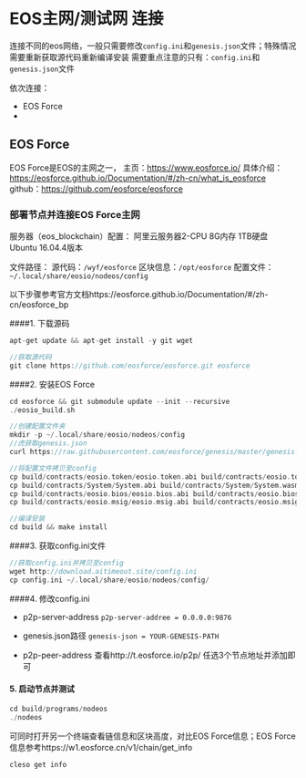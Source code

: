 # EOS主网/测试网 连接
连接不同的eos网络，一般只需要修改`config.ini`和`genesis.json`文件；特殊情况需要重新获取源代码重新编译安装
需要重点注意的只有：`config.ini`和`genesis.json`文件

依次连接：
* EOS Force
* 

## EOS Force
EOS Force是EOS的主网之一，
主页：https://www.eosforce.io/
具体介绍：https://eosforce.github.io/Documentation/#/zh-cn/what_is_eosforce
github：https://github.com/eosforce/eosforce

### 部署节点并连接EOS Force主网
服务器（eos_blockchain）配置：
阿里云服务器2-CPU 8G内存 1TB硬盘 Ubuntu 16.04.4版本

文件路径：
源代码：`/wyf/eosforce`
区块信息：`/opt/eosforce`
配置文件：`~/.local/share/eosio/nodeos/config`


以下步骤参考官方文档https://eosforce.github.io/Documentation/#/zh-cn/eosforce_bp

####1.  下载源码
```C++
apt-get update && apt-get install -y git wget

//获取源代码
git clone https://github.com/eosforce/eosforce.git eosforce
```

####2. 安装EOS Force
```C++
cd eosforce && git submodule update --init --recursive 
./eosio_build.sh

//创建配置文件夹
mkdir -p ~/.local/share/eosio/nodeos/config
//虎获取genesis.json
curl https://raw.githubusercontent.com/eosforce/genesis/master/genesis.json -o ~/.local/share/eosio/nodeos/config/genesis.json

//将配置文件拷贝至config
cp build/contracts/eosio.token/eosio.token.abi build/contracts/eosio.token/eosio.token.wasm ~/.local/share/eosio/nodeos/config
cp build/contracts/System/System.abi build/contracts/System/System.wasm ~/.local/share/eosio/nodeos/config
cp build/contracts/eosio.bios/eosio.bios.abi build/contracts/eosio.bios/eosio.bios.wasm ~/.local/share/eosio/nodeos/config
cp build/contracts/eosio.msig/eosio.msig.abi build/contracts/eosio.msig/eosio.msig.wasm ~/.local/share/eosio/nodeos/config

//编译安装
cd build && make install
```

####3. 获取config.ini文件
```C++
//获取config.ini并拷贝至config
wget http://download.aitimeout.site/config.ini
cp config.ini ~/.local/share/eosio/nodeos/config/
```

####4. 修改config.ini
* p2p-server-address
`p2p-server-addree = 0.0.0.0:9876`

* genesis.json路径
`genesis-json = YOUR-GENESIS-PATH`

* p2p-peer-address
查看http://t.eosforce.io/p2p/  任选3个节点地址并添加即可

#### 5. 启动节点并测试
```C++
cd build/programs/nodeos 
./nodeos
```
可同时打开另一个终端查看链信息和区块高度，对比EOS Force信息；EOS Force信息参考https://w1.eosforce.cn/v1/chain/get_info
```C++
cleso get info
```

